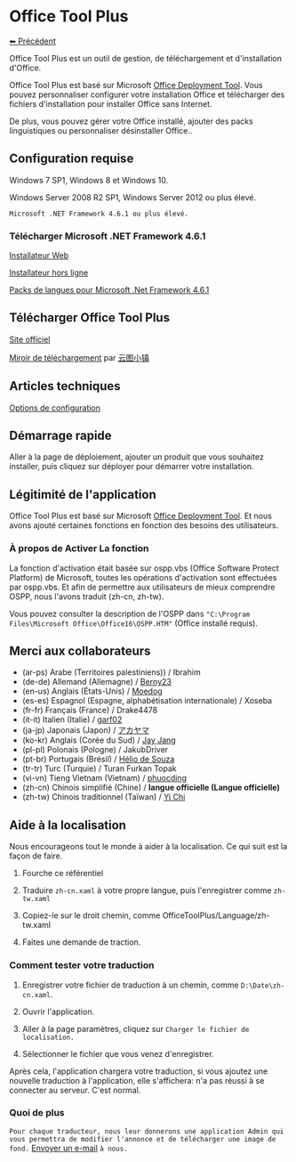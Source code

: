 ﻿# Office Tool Plus

[⬅ Précédent](https://github.com/YerongAI/Office-Tool)

Office Tool Plus est un outil de gestion, de téléchargement et d'installation d'Office.

Office Tool Plus est basé sur Microsoft [Office Deployment Tool](https://docs.microsoft.com/fr-fr/DeployOffice/overview-of-the-office-2016-deployment-tool). Vous pouvez personnaliser configurer votre installation Office et télécharger des fichiers d'installation pour installer Office sans Internet.

De plus, vous pouvez gérer votre Office installé, ajouter des packs linguistiques ou personnaliser désinstaller Office..

## Configuration requise

Windows 7 SP1, Windows 8 et Windows 10.

Windows Server 2008 R2 SP1, Windows Server 2012 ou plus élevé.

`Microsoft .NET Framework 4.6.1 ou plus élevé.`

### Télécharger Microsoft .NET Framework 4.6.1

[Installateur Web](http://go.microsoft.com/fwlink/?LinkId=780597)

[Installateur hors ligne](http://go.microsoft.com/fwlink/?LinkId=780601)

[Packs de langues pour Microsoft .Net Framework 4.6.1](http://go.microsoft.com/fwlink/?LinkId=780604)

## Télécharger Office Tool Plus

[Site officiel](https://otp.landian.vip/)

[Miroir de téléchargement](https://delivery.yuntu.dev/office-tool/) par [云图小镇](https://www.yuntu.dev/)

## Articles techniques

[Options de configuration](https://docs.microsoft.com/fr-fr/DeployOffice/configuration-options-for-the-office-2016-deployment-tool)

## Démarrage rapide

Aller à la page de déploiement, ajouter un produit que vous souhaitez installer, puis cliquez sur déployer pour démarrer votre installation.

## Légitimité de l'application

Office Tool Plus est basé sur Microsoft [Office Deployment Tool](https://docs.microsoft.com/fr-fr/DeployOffice/overview-of-the-office-2016-deployment-tool). Et nous avons ajouté certaines fonctions en fonction des besoins des utilisateurs.

### À propos de Activer La fonction

La fonction d'activation était basée sur ospp.vbs (Office Software Protect Platform) de Microsoft, toutes les opérations d'activation sont effectuées par ospp.vbs. Et afin de permettre aux utilisateurs de mieux comprendre OSPP, nous l'avons traduit (zh-cn, zh-tw).

Vous pouvez consulter la description de l'OSPP dans ````"C:\Program Files\Microsoft Office\Office16\OSPP.HTM"```` (Office installé requis).

## Merci aux collaborateurs

- (ar-ps) Arabe (Territoires palestiniens)) / Ibrahim
- (de-de) Allemand (Allemagne) / [Berny23](https://steamcommunity.com/id/Berny23)
- (en-us) Anglais (États-Unis) / [Moedog](https://prprpr.love)
- (es-es) Espagnol (Espagne, alphabétisation internationale) / Xoseba
- (fr-fr) Français (France) / Drake4478
- (it-it) Italien (Italie) / [garf02](https://github.com/garf02)
- (ja-jp) Japonais (Japon) / [アカヤマ](https://github.com/akio1321)
- (ko-kr) Anglais (Corée du Sud) / [Jay Jang](http://www.yaeyaya.com)
- (pl-pl) Polonais (Pologne) / JakubDriver
- (pt-br) Portugais (Brésil) / [Hélio de Souza](https://tinyurl.com/hdstec)
- (tr-tr) Turc (Turquie) / Turan Furkan Topak
- (vi-vn) Tieng Vietnam (Vietnam) / [phuocding](https://github.com/phuocding)
- (zh-cn) Chinois simplifié (Chine) / **langue officielle (Langue officielle)**
- (zh-tw) Chinois traditionnel (Taïwan) / [Yi Chi](https://www.cotpear.com)

## Aide à la localisation

Nous encourageons tout le monde à aider à la localisation. Ce qui suit est la façon de faire.

1. Fourche ce référentiel

2. Traduire ````zh-cn.xaml```` à votre propre langue, puis l'enregistrer comme ````zh-tw.xaml````

3. Copiez-le sur le droit chemin, comme OfficeToolPlus/Language/zh-tw.xaml

4. Faites une demande de traction.

### Comment tester votre traduction

1. Enregistrer votre fichier de traduction à un chemin, comme ````D:\Date\zh-cn.xaml````.

2. Ouvrir l'application.

3. Aller à la page paramètres, cliquez sur ````Charger le fichier de localisation.````

4. Sélectionner le fichier que vous venez d'enregistrer.

Après cela, l'application chargera votre traduction, si vous ajoutez une nouvelle traduction à l'application, elle s'affichera: n'a pas réussi à se connecter au serveur. C'est normal.

### Quoi de plus

````Pour chaque traducteur, nous leur donnerons une application Admin qui vous permettra de modifier l'annonce et de télécharger une image de fond.```` [Envoyer un e-mail](mailto:yerong@coolhub.top) ````à nous.````
